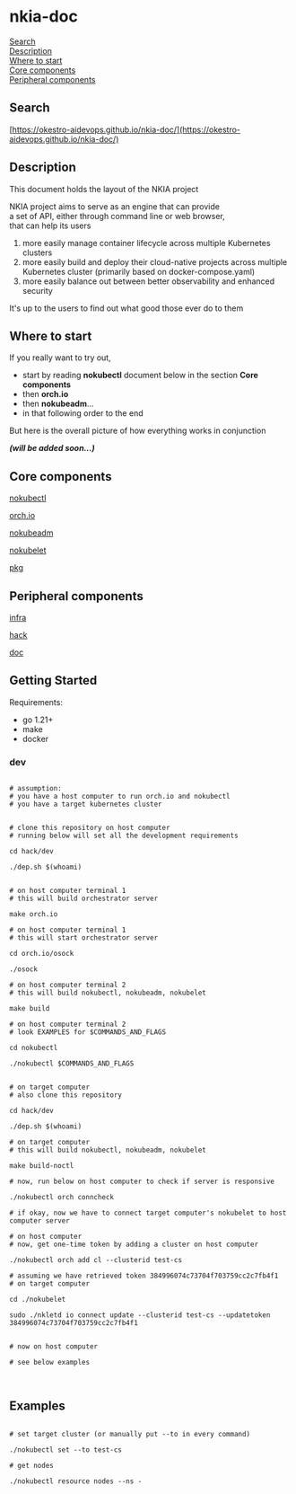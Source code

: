 # nkia-doc

[Search](#search)\
[Description](#description)\
[Where to start](#where-to-start)\
[Core components](#core-components)\
[Peripheral components](#peripheral-components)

## Search

[https://okestro-aidevops.github.io/nkia-doc/](https://okestro-aidevops.github.io/nkia-doc/)



## Description

This document holds the layout of the NKIA project

NKIA project aims to serve as an engine that can provide\
a set of API, either through command line or web browser,\
that can help its users 

1. more easily manage container lifecycle across multiple Kubernetes clusters
2. more easily build and deploy their cloud-native projects across multiple Kubernetes cluster (primarily based on docker-compose.yaml)
3. more easily balance out between better observability and enhanced security 

It's up to the users to find out what good those ever do to them


## Where to start

If you really want to try out,

- start by reading **nokubectl** document below in the section **Core components**
- then **orch.io**
- then **nokubeadm**...
- in that following order to the end

But here is the overall picture of how everything works in conjunction


***(will be added soon...)***


## Core components

[nokubectl](nokubectl)

[orch.io](orch.io)

[nokubeadm](nokubeadm)

[nokubelet](nokubelet)

[pkg](pkg)


## Peripheral components

[infra](infra)

[hack](hack)

[doc](doc)


## Getting Started

Requirements:
- go 1.21+
- make
- docker

### dev

```shell

# assumption:
# you have a host computer to run orch.io and nokubectl
# you have a target kubernetes cluster


# clone this repository on host computer
# running below will set all the development requirements

cd hack/dev

./dep.sh $(whoami)


# on host computer terminal 1
# this will build orchestrator server

make orch.io

# on host computer terminal 1
# this will start orchestrator server

cd orch.io/osock

./osock

# on host computer terminal 2
# this will build nokubectl, nokubeadm, nokubelet

make build

# on host computer terminal 2
# look EXAMPLES for $COMMANDS_AND_FLAGS

cd nokubectl

./nokubectl $COMMANDS_AND_FLAGS 


# on target computer
# also clone this repository

cd hack/dev

./dep.sh $(whoami)

# on target computer
# this will build nokubectl, nokubeadm, nokubelet

make build-noctl

# now, run below on host computer to check if server is responsive

./nokubectl orch conncheck

# if okay, now we have to connect target computer's nokubelet to host computer server

# on host computer
# now, get one-time token by adding a cluster on host computer

./nokubectl orch add cl --clusterid test-cs

# assuming we have retrieved token 384996074c73704f703759cc2c7fb4f1
# on target computer

cd ./nokubelet

sudo ./nkletd io connect update --clusterid test-cs --updatetoken 384996074c73704f703759cc2c7fb4f1


# now on host computer

# see below examples



```

## Examples

```shell

# set target cluster (or manually put --to in every command)

./nokubectl set --to test-cs

# get nodes

./nokubectl resource nodes --ns -

```